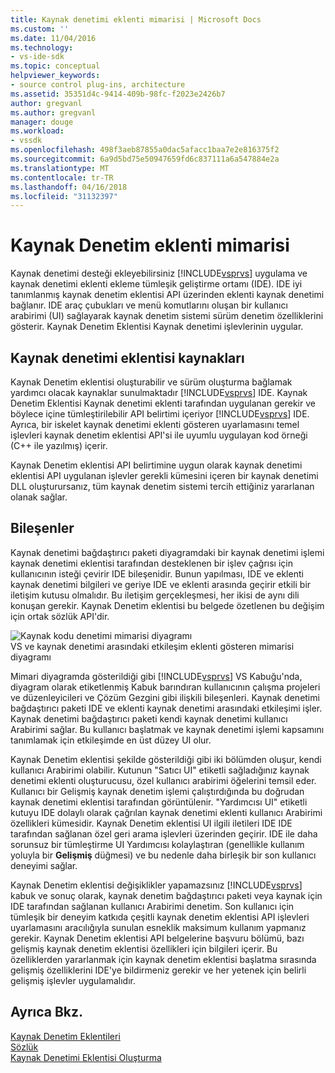 ```yaml
---
title: Kaynak denetimi eklenti mimarisi | Microsoft Docs
ms.custom: ''
ms.date: 11/04/2016
ms.technology:
- vs-ide-sdk
ms.topic: conceptual
helpviewer_keywords:
- source control plug-ins, architecture
ms.assetid: 35351d4c-9414-409b-98fc-f2023e2426b7
author: gregvanl
ms.author: gregvanl
manager: douge
ms.workload:
- vssdk
ms.openlocfilehash: 498f3aeb87855a0dac5afacc1baa7e2e816375f2
ms.sourcegitcommit: 6a9d5bd75e50947659fd6c837111a6a547884e2a
ms.translationtype: MT
ms.contentlocale: tr-TR
ms.lasthandoff: 04/16/2018
ms.locfileid: "31132397"
---
```

# <a name="source-control-plug-in-architecture"></a>Kaynak Denetim eklenti mimarisi
Kaynak denetimi desteği ekleyebilirsiniz [!INCLUDE[vsprvs](../../code-quality/includes/vsprvs_md.md)] uygulama ve kaynak denetimi eklenti ekleme tümleşik geliştirme ortamı (IDE). IDE iyi tanımlanmış kaynak denetim eklentisi API üzerinden eklenti kaynak denetimi bağlanır. IDE araç çubukları ve menü komutlarını oluşan bir kullanıcı arabirimi (UI) sağlayarak kaynak denetim sistemi sürüm denetim özelliklerini gösterir. Kaynak Denetim Eklentisi Kaynak denetimi işlevlerinin uygular.  
  
## <a name="source-control-plug-in-resources"></a>Kaynak denetimi eklentisi kaynakları  
 Kaynak Denetim eklentisi oluşturabilir ve sürüm oluşturma bağlamak yardımcı olacak kaynaklar sunulmaktadır [!INCLUDE[vsprvs](../../code-quality/includes/vsprvs_md.md)] IDE. Kaynak Denetim Eklentisi Kaynak denetimi eklenti tarafından uygulanan gerekir ve böylece içine tümleştirilebilir API belirtimi içeriyor [!INCLUDE[vsprvs](../../code-quality/includes/vsprvs_md.md)] IDE. Ayrıca, bir iskelet kaynak denetimi eklenti gösteren uyarlamasını temel işlevleri kaynak denetim eklentisi API'si ile uyumlu uygulayan kod örneği (C++ ile yazılmış) içerir.  
  
 Kaynak Denetim eklentisi API belirtimine uygun olarak kaynak denetimi eklentisi API uygulanan işlevler gerekli kümesini içeren bir kaynak denetimi DLL oluşturursanız, tüm kaynak denetim sistemi tercih ettiğiniz yararlanan olanak sağlar.  
  
## <a name="components"></a>Bileşenler  
 Kaynak denetimi bağdaştırıcı paketi diyagramdaki bir kaynak denetimi işlemi kaynak denetimi eklentisi tarafından desteklenen bir işlev çağrısı için kullanıcının isteği çevirir IDE bileşenidir. Bunun yapılması, IDE ve eklenti kaynak denetimi bilgileri ve geriye IDE ve eklenti arasında geçirir etkili bir iletişim kutusu olmalıdır. Bu iletişim gerçekleşmesi, her ikisi de aynı dili konuşan gerekir. Kaynak Denetim eklentisi bu belgede özetlenen bu değişim için ortak sözlük API'dir.  
  
 ![Kaynak kodu denetimi mimarisi diyagramı](../../extensibility/internals/media/vs_sccsdk_plug_in_arch.gif "vs_sccsdk_plug_in_arch")  
VS ve kaynak denetimi arasındaki etkileşim eklenti gösteren mimarisi diyagramı  
  
 Mimari diyagramda gösterildiği gibi [!INCLUDE[vsprvs](../../code-quality/includes/vsprvs_md.md)] VS Kabuğu'nda, diyagram olarak etiketlenmiş Kabuk barındıran kullanıcının çalışma projeleri ve düzenleyicileri ve Çözüm Gezgini gibi ilişkili bileşenleri. Kaynak denetimi bağdaştırıcı paketi IDE ve eklenti kaynak denetimi arasındaki etkileşimi işler. Kaynak denetimi bağdaştırıcı paketi kendi kaynak denetimi kullanıcı Arabirimi sağlar. Bu kullanıcı başlatmak ve kaynak denetimi işlemi kapsamını tanımlamak için etkileşimde en üst düzey UI olur.  
  
 Kaynak Denetim eklentisi şekilde gösterildiği gibi iki bölümden oluşur, kendi kullanıcı Arabirimi olabilir. Kutunun "Satıcı UI" etiketli sağladığınız kaynak denetimi eklenti oluşturucusu, özel kullanıcı arabirimi öğelerini temsil eder. Kullanıcı bir Gelişmiş kaynak denetim işlemi çalıştırdığında bu doğrudan kaynak denetimi eklentisi tarafından görüntülenir. "Yardımcısı UI" etiketli kutuyu IDE dolaylı olarak çağrılan kaynak denetimi eklenti kullanıcı Arabirimi özellikleri kümesidir. Kaynak Denetim eklentisi UI ilgili iletileri IDE IDE tarafından sağlanan özel geri arama işlevleri üzerinden geçirir. IDE ile daha sorunsuz bir tümleştirme UI Yardımcısı kolaylaştıran (genellikle kullanım yoluyla bir **Gelişmiş** düğmesi) ve bu nedenle daha birleşik bir son kullanıcı deneyimi sağlar.  
  
 Kaynak Denetim eklentisi değişiklikler yapamazsınız [!INCLUDE[vsprvs](../../code-quality/includes/vsprvs_md.md)] kabuk ve sonuç olarak, kaynak denetim bağdaştırıcı paketi veya kaynak için IDE tarafından sağlanan kullanıcı Arabirimi denetim. Son kullanıcı için tümleşik bir deneyim katkıda çeşitli kaynak denetim eklentisi API işlevleri uyarlamasını aracılığıyla sunulan esneklik maksimum kullanım yapmanız gerekir. Kaynak Denetim eklentisi API belgelerine başvuru bölümü, bazı gelişmiş kaynak denetim eklentisi özellikleri için bilgileri içerir. Bu özelliklerden yararlanmak için kaynak denetim eklentisi başlatma sırasında gelişmiş özelliklerini IDE'ye bildirmeniz gerekir ve her yetenek için belirli gelişmiş işlevler uygulamalıdır.  
  
## <a name="see-also"></a>Ayrıca Bkz.  
 [Kaynak Denetim Eklentileri](../../extensibility/source-control-plug-ins.md)   
 [Sözlük](../../extensibility/source-control-plug-in-glossary.md)   
 [Kaynak Denetimi Eklentisi Oluşturma](../../extensibility/internals/creating-a-source-control-plug-in.md)